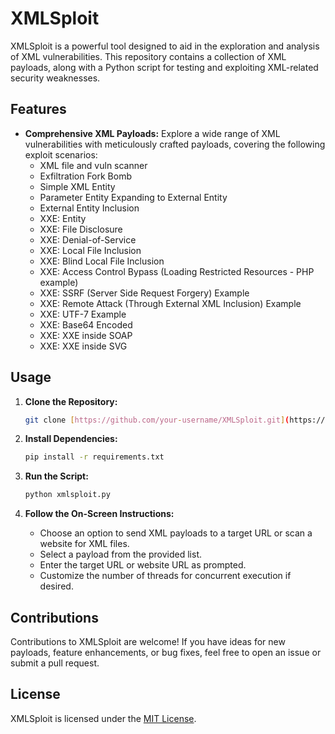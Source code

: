 # XMLSploit

XMLSploit is a powerful tool designed to aid in the exploration and analysis of XML vulnerabilities. This repository contains a collection of XML payloads, along with a Python script for testing and exploiting XML-related security weaknesses.

## Features

- **Comprehensive XML Payloads:** Explore a wide range of XML vulnerabilities with meticulously crafted payloads, covering the following exploit scenarios:
  - XML file and vuln scanner
  - Exfiltration Fork Bomb
  - Simple XML Entity
  - Parameter Entity Expanding to External Entity
  - External Entity Inclusion
  - XXE: Entity 
  - XXE: File Disclosure
  - XXE: Denial-of-Service 
  - XXE: Local File Inclusion 
  - XXE: Blind Local File Inclusion 
  - XXE: Access Control Bypass (Loading Restricted Resources - PHP example)
  - XXE: SSRF (Server Side Request Forgery) Example
  - XXE: Remote Attack (Through External XML Inclusion) Example
  - XXE: UTF-7 Example
  - XXE: Base64 Encoded 
  - XXE: XXE inside SOAP 
  - XXE: XXE inside SVG

## Usage

1. **Clone the Repository:**

    ```bash
    git clone [https://github.com/your-username/XMLSploit.git](https://github.com/Cyber-Underground/XMLSploit/)
    ```

2. **Install Dependencies:**

    ```bash
    pip install -r requirements.txt
    ```

3. **Run the Script:**

    ```bash
    python xmlsploit.py
    ```

4. **Follow the On-Screen Instructions:**
    
    - Choose an option to send XML payloads to a target URL or scan a website for XML files.
    - Select a payload from the provided list.
    - Enter the target URL or website URL as prompted.
    - Customize the number of threads for concurrent execution if desired.

## Contributions

Contributions to XMLSploit are welcome! If you have ideas for new payloads, feature enhancements, or bug fixes, feel free to open an issue or submit a pull request.

## License

XMLSploit is licensed under the [MIT License](LICENSE).
